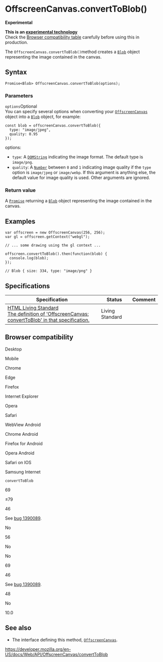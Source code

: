 # OffscreenCanvas.convertToBlob()

**Experimental**

**This is an [experimental technology](https://developer.mozilla.org/en-US/docs/MDN/Guidelines/Conventions_definitions#experimental)**  
Check the [Browser compatibility table](#browser_compatibility) carefully before using this in production.

The `OffscreenCanvas.convertToBlob()`method creates a [`Blob`](../blob) object representing the image contained in the canvas.

## Syntax

    Promise<Blob> OffscreenCanvas.convertToBlob(options);

### Parameters

`options`<span class="badge inline optional">Optional</span>  
You can specify several options when converting your [`OffscreenCanvas`](../offscreencanvas) object into a [`Blob`](../blob) object, for example:

    const blob = offscreenCanvas.convertToBlob({
      type: "image/jpeg",
      quality: 0.95
    });

options:

- `type`: A [`DOMString`](../domstring) indicating the image format. The default type is `image/png`.
- `quality`: A [`Number`](https://developer.mozilla.org/en-US/docs/Web/JavaScript/Reference/Global_Objects/Number) between `0` and `1` indicating image quality if the `type` option is `image/jpeg` or `image/webp`. If this argument is anything else, the default value for image quality is used. Other arguments are ignored.

### Return value

A [`Promise`](https://developer.mozilla.org/en-US/docs/Web/JavaScript/Reference/Global_Objects/Promise) returning a [`Blob`](../blob) object representing the image contained in the canvas.

## Examples

    var offscreen = new OffscreenCanvas(256, 256);
    var gl = offscreen.getContext("webgl");

    // ... some drawing using the gl context ...

    offscreen.convertToBlob().then(function(blob) {
      console.log(blob);
    });

    // Blob { size: 334, type: "image/png" }

## Specifications

<table><thead><tr class="header"><th>Specification</th><th>Status</th><th>Comment</th></tr></thead><tbody><tr class="odd"><td><a href="https://html.spec.whatwg.org/multipage/#dom-offscreencanvas-converttoblob">HTML Living Standard<br />
<span class="small">The definition of 'OffscreenCanvas: convertToBlob' in that specification.</span></a></td><td><span class="spec-living">Living Standard</span></td><td></td></tr></tbody></table>

## Browser compatibility

Desktop

Mobile

Chrome

Edge

Firefox

Internet Explorer

Opera

Safari

WebView Android

Chrome Android

Firefox for Android

Opera Android

Safari on IOS

Samsung Internet

`convertToBlob`

69

≤79

46

See [bug 1390089](https://bugzil.la/1390089).

No

56

No

No

69

46

See [bug 1390089](https://bugzil.la/1390089).

48

No

10.0

## See also

- The interface defining this method, [`OffscreenCanvas`](../offscreencanvas).

<a href="https://developer.mozilla.org/en-US/docs/Web/API/OffscreenCanvas/convertToBlob" class="_attribution-link">https://developer.mozilla.org/en-US/docs/Web/API/OffscreenCanvas/convertToBlob</a>

